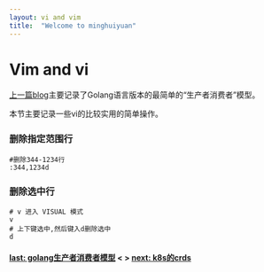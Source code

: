 ```yaml
---
layout: vi and vim
title:  "Welcome to minghuiyuan"
---
```

# Vim and vi
[上一篇blog](https://minghuiyuan.github.io/myblog/contents/01-generator_consumer_model)主要记录了Golang语言版本的最简单的“生产者消费者”模型。

本节主要记录一些vi的比较实用的简单操作。

### 删除指定范围行
```
#删除344-1234行
:344,1234d
```

### 删除选中行
```
# v 进入 VISUAL 模式
v
# 上下键选中,然后键入d删除选中
d
```



#### [last: golang生产者消费者模型](https://minghuiyuan.github.io/myblog/contents/01-generator_consumer_model) < > [next: k8s的crds](https://minghuiyuan.github.io/myblog/contents/03-k8s_crds)